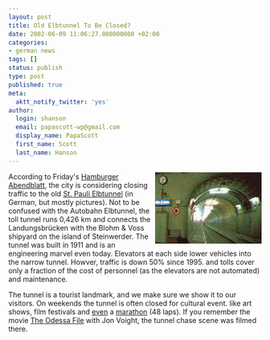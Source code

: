 ```yaml
---
layout: post
title: Old Elbtunnel To Be Closed?
date: 2002-06-09 11:06:27.000000000 +02:00
categories:
- german news
tags: []
status: publish
type: post
published: true
meta:
  aktt_notify_twitter: 'yes'
author:
  login: shanson
  email: papascott-wp@gmail.com
  display_name: PapaScott
  first_name: Scott
  last_name: Hanson
---
```

<p><a href="http://www.hamburg-hafenrand.de/altelbtu.htm"><img src="/wordpress/wp-content/uploads/2002/06/elbtun.jpg" width="212" height="142" alt="Old Elbtunnel" border="0" align="right" /></a> According to Friday's <a href="http://www.abendblatt.de/bin/ha/set_frame/set_frame.cgi?seiten_url=/contents/ha/news/lokales/html/070602/1107TUNN10.HTM">Hamburger Abendblatt</a>, the city is considering closing traffic to the old <a href="http://www.hamburg-hafenrand.de/altelbtu.htm">St. Pauli Elbtunnel</a> (in German, but mostly pictures). Not to be confused with the Autobahn Elbtunnel, the toll tunnel runs 0,426 km and connects the Landungsbrücken with the Blohm &amp; Voss shipyard on the island of Steinwerder. The tunnel was built in 1911 and is an engineering marvel even today. Elevators at each side lower vehicles into the narrow tunnel. Howver, traffic is down 50% since 1995. and tolls cover only a fraction of the cost of personnel (as the elevators are not automated) and maintenance. </p>
<p>The tunnel is a tourist landmark, and we make sure we show it to our visitors. On weekends the tunnel is often closed for cultural event. like art shows, film festivals and <a href="http://www.photoloader.com/events/elbtunnel.asp">even</a> a <a href="http://elbtunnelmarathon.de/">marathon</a> (48 laps). If you remember the movie <a href="http://us.imdb.com/Title?0071935">The Odessa File</a> with Jon Voight, the tunnel chase scene was filmed there.</p>
